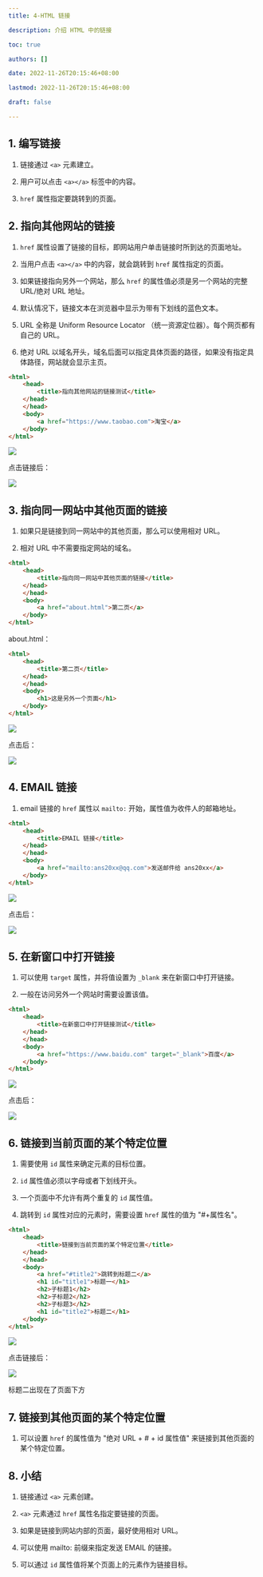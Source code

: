 ```yaml
---
title: 4-HTML 链接

description: 介绍 HTML 中的链接

toc: true

authors: []

date: 2022-11-26T20:15:46+08:00

lastmod: 2022-11-26T20:15:46+08:00

draft: false

---
```


## 1. 编写链接

1. 链接通过 `<a>` 元素建立。

2. 用户可以点击 `<a></a>`  标签中的内容。

3. `href` 属性指定要跳转到的页面。

## 2. 指向其他网站的链接

1. `href` 属性设置了链接的目标，即网站用户单击链接时所到达的页面地址。

2. 当用户点击 `<a></a>` 中的内容，就会跳转到 `href` 属性指定的页面。

3. 如果链接指向另外一个网站，那么 `href` 的属性值必须是另一个网站的完整 URL/绝对 URL 地址。

4. 默认情况下，链接文本在浏览器中显示为带有下划线的蓝色文本。

5. URL 全称是 Uniform Resource Locator （统一资源定位器）。每个网页都有自己的 URL。

6. 绝对 URL 以域名开头，域名后面可以指定具体页面的路径，如果没有指定具体路径，网站就会显示主页。

```html
<html>
    <head>
        <title>指向其他网站的链接测试</title>
    </head>
    </head>
    <body>
        <a href="https://www.taobao.com">淘宝</a>
    </body>
</html>
```

![](https://animg.oss-cn-shanghai.aliyuncs.com/2022/11/26/20221126221333.png)

点击链接后：

![](https://animg.oss-cn-shanghai.aliyuncs.com/2022/11/26/20221126221439.png)

## 3. 指向同一网站中其他页面的链接

1. 如果只是链接到同一网站中的其他页面，那么可以使用相对 URL。

2. 相对 URL 中不需要指定网站的域名。

```html
<html>
    <head>
        <title>指向同一网站中其他页面的链接</title>
    </head>
    </head>
    <body>
        <a href="about.html">第二页</a>
    </body>
</html>
```

about.html：

```html
<html>
    <head>
        <title>第二页</title>
    </head>
    </head>
    <body>
        <h1>这是另外一个页面</h1>
    </body>
</html>
```

![](https://animg.oss-cn-shanghai.aliyuncs.com/2022/11/26/20221126221853.png)

点击后：

![](https://animg.oss-cn-shanghai.aliyuncs.com/2022/11/26/20221126221912.png)

## 4. EMAIL 链接

1. email 链接的 `href` 属性以 `mailto:` 开始，属性值为收件人的邮箱地址。

```html
<html>
    <head>
        <title>EMAIL 链接</title>
    </head>
    </head>
    <body>
        <a href="mailto:ans20xx@qq.com">发送邮件给 ans20xx</a>
    </body>
</html>
```

![](https://animg.oss-cn-shanghai.aliyuncs.com/2022/11/26/20221126222159.png)

点击后：

![](https://animg.oss-cn-shanghai.aliyuncs.com/2022/11/26/20221126222226.png)





## 5. 在新窗口中打开链接

1. 可以使用 `target` 属性，并将值设置为 `_blank` 来在新窗口中打开链接。

2. 一般在访问另外一个网站时需要设置该值。

```html
<html>
    <head>
        <title>在新窗口中打开链接测试</title>
    </head>
    </head>
    <body>
        <a href="https://www.baidu.com" target="_blank">百度</a>
    </body>
</html>
```

![](https://animg.oss-cn-shanghai.aliyuncs.com/2022/11/26/20221126222459.png)

点击后：

![](https://animg.oss-cn-shanghai.aliyuncs.com/2022/11/26/20221126222514.png)





## 6. 链接到当前页面的某个特定位置



1. 需要使用 `id` 属性来确定元素的目标位置。

2. `id` 属性值必须以字母或者下划线开头。

3. 一个页面中不允许有两个重复的 `id` 属性值。

4. 跳转到 `id` 属性对应的元素时，需要设置 `href` 属性的值为 "#+属性名"。



```html
<html>
    <head>
        <title>链接到当前页面的某个特定位置</title>
    </head>
    </head>
    <body>
        <a href="#title2">跳转到标题二</a>
        <h1 id="title1">标题一</h1>
        <h2>子标题1</h2>
        <h2>子标题2</h2>
        <h2>子标题3</h2>
        <h1 id="title2">标题二</h1>
    </body>
</html>
```



![](https://animg.oss-cn-shanghai.aliyuncs.com/2022/11/26/20221126223906.png)



点击链接后：



![](https://animg.oss-cn-shanghai.aliyuncs.com/2022/11/26/20221126223925.png)



标题二出现在了页面下方





## 7. 链接到其他页面的某个特定位置



1. 可以设置 `href` 的属性值为 "绝对 URL + # + id 属性值" 来链接到其他页面的某个特定位置。





## 8. 小结



1. 链接通过 `<a>` 元素创建。

2. `<a>` 元素通过 `href` 属性名指定要链接的页面。

3. 如果是链接到网站内部的页面，最好使用相对 URL。

4. 可以使用 mailto: 前缀来指定发送 EMAIL 的链接。

5. 可以通过 `id` 属性值将某个页面上的元素作为链接目标。






